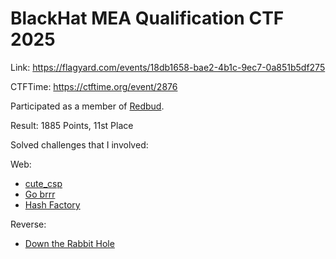 # BlackHat MEA Qualification CTF 2025

Link: <https://flagyard.com/events/18db1658-bae2-4b1c-9ec7-0a851b5df275>

CTFTime: <https://ctftime.org/event/2876>

Participated as a member of [Redbud](https://ctftime.org/team/20555).

Result: 1885 Points, 11st Place

Solved challenges that I involved:

Web:

- [cute_csp](./cute-csp.md)
- [Go brrr](./go-brrr.md)
- [Hash Factory](./hash-factory.md)

Reverse:

- [Down the Rabbit Hole](./down-the-rabbit-hole.md)
